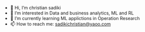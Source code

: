 - 👋 Hi, I’m christian sadiki
- 👀 I’m interested in Data and business analytics, ML and RL 
- 🌱 I’m currently learning ML applictions in Operation Research
- 📫 How to reach me: sadikichristian@yaoo.com

<!---
sdkchris/sdkchris is a ✨ special ✨ repository because its `README.md` (this file) appears on your GitHub profile.
You can click the Preview link to take a look at your changes.
--->
